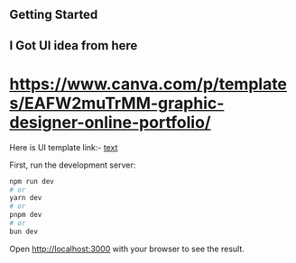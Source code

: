 

## Getting Started

## I Got UI idea from here ##
#  https://www.canva.com/p/templates/EAFW2muTrMM-graphic-designer-online-portfolio/



Here is UI template link:- [text](https://www.canva.com/p/templates/EAFW2muTrMM-graphic-designer-online-portfolio/)

First, run the development server:

```bash
npm run dev
# or
yarn dev
# or
pnpm dev
# or
bun dev
```

Open [http://localhost:3000](http://localhost:3000) with your browser to see the result.


